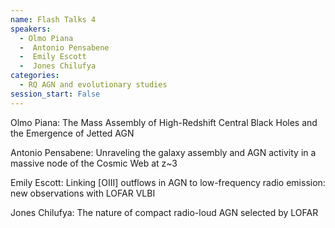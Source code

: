 ```yaml
---
name: Flash Talks 4
speakers:
  - Olmo Piana
  -  Antonio Pensabene
  -  Emily Escott
  -  Jones Chilufya
categories:
  - RQ AGN and evolutionary studies
session_start: False
---
```


Olmo Piana: The Mass Assembly of High-Redshift Central Black Holes and the Emergence of Jetted AGN 

 Antonio Pensabene:  Unraveling the galaxy assembly and AGN activity in a massive node of the Cosmic Web at z~3 

 Emily Escott:  Linking [OIII] outflows in AGN to low-frequency radio emission: new observations with LOFAR VLBI 

 Jones Chilufya:  The nature of compact radio-loud AGN selected by LOFAR
